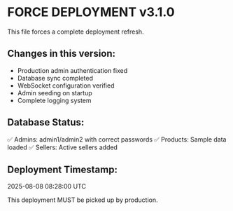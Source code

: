 # FORCE DEPLOYMENT v3.1.0

This file forces a complete deployment refresh.

## Changes in this version:
- Production admin authentication fixed
- Database sync completed  
- WebSocket configuration verified
- Admin seeding on startup
- Complete logging system

## Database Status:
✅ Admins: admin1/admin2 with correct passwords
✅ Products: Sample data loaded
✅ Sellers: Active sellers added

## Deployment Timestamp:
2025-08-08 08:28:00 UTC

This deployment MUST be picked up by production.